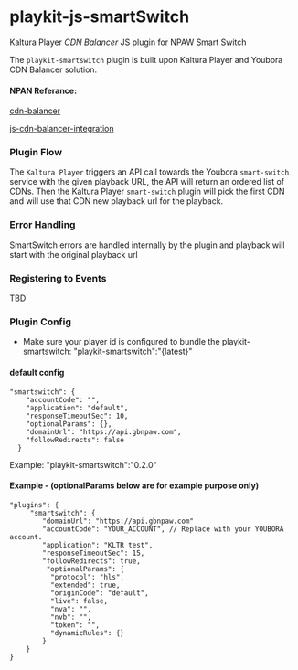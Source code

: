 # playkit-js-smartSwitch

Kaltura Player *CDN Balancer* JS plugin for NPAW Smart Switch

The `playkit-smartswitch` plugin is built upon Kaltura Player and Youbora CDN Balancer solution. 

#### NPAN Referance:
[cdn-balancer](https://documentation.npaw.com/product-guides/docs/cdn-balancer)

[js-cdn-balancer-integration](https://documentation.npaw.com/integration-docs/docs/js-cdn-balancer-integration)


### Plugin Flow 

The `Kaltura Player` triggers an API call towards the Youbora `smart-switch` service with the given playback URL,
the API will return an ordered list of CDNs. Then the Kaltura Player `smart-switch` plugin will pick the first CDN and will use that CDN new playback url for the playback.

### Error Handling

SmartSwitch errors are handled internally by the plugin and playback will start with the original playback url 


### Registering to Events

TBD


### Plugin Config

* Make sure your player id is configured to bundle the playkit-smartswitch: "playkit-smartswitch":"{latest}"

#### default config

```
"smartswitch": {
    "accountCode": "",
    "application": "default",
    "responseTimeoutSec": 10,
    "optionalParams": {},
    "domainUrl": "https://api.gbnpaw.com",
    "followRedirects": false
  }
```


Example:
"playkit-smartswitch":"0.2.0"


#### Example - (optionalParams below are for example purpose only)
```
"plugins": { 
     "smartswitch": {
        "domainUrl": "https://api.gbnpaw.com"
        "accountCode": "YOUR_ACCOUNT", // Replace with your YOUBORA account.
        "application": "KLTR test",
        "responseTimeoutSec": 15,
        "followRedirects": true,
         "optionalParams": {
          "protocol": "hls",
          "extended": true,
          "originCode": "default",
          "live": false,
          "nva": "",
          "nvb": "",
          "token": "",
          "dynamicRules": {}
        }
    }
}
```    



